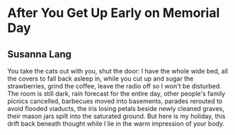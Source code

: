 # After You Get Up Early on Memorial Day
## Susanna Lang
You take the cats out with you, shut
the door: I have the whole wide bed, all
the covers to fall back asleep in, while you
cut up and sugar the strawberries, grind
the coffee, leave the radio off
so I won't be disturbed. The room is still
dark, rain forecast for the entire day,
other people's family picnics cancelled,
barbecues moved into basements, parades
rerouted to avoid flooded viaducts, the iris
losing petals beside newly cleaned graves,
their mason jars spilt into the saturated ground.
But here is my holiday, this drift back beneath thought
while I lie in the warm impression of your body.